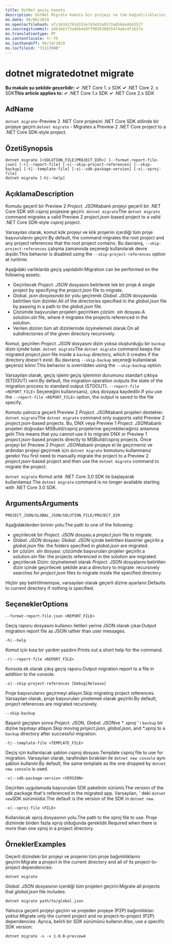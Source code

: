 ```yaml
---
title: DotNet geçiş komutu
description: DotNet Migrate komutu bir projeyi ve tüm bağımlılıklarını geçirir.
ms.date: 08/08/2019
ms.openlocfilehash: afc16161761d151e743e53a8572a6564add43517
ms.sourcegitcommit: a4b10e1f2a8bb4e8ff902630855474a0c4f1b37a
ms.translationtype: MT
ms.contentlocale: tr-TR
ms.lasthandoff: 09/19/2019
ms.locfileid: "71117696"
---
```

# <a name="dotnet-migrate"></a><span data-ttu-id="8de70-103">dotnet migrate</span><span class="sxs-lookup"><span data-stu-id="8de70-103">dotnet migrate</span></span>

<span data-ttu-id="8de70-104">**Bu makale şu şekilde geçerlidir: ✓** .NET Core 1. x SDK **✓** .NET Core 2. x SDK</span><span class="sxs-lookup"><span data-stu-id="8de70-104">**This article applies to: ✓** .NET Core 1.x SDK **✓** .NET Core 2.x SDK</span></span>

## <a name="name"></a><span data-ttu-id="8de70-105">Ad</span><span class="sxs-lookup"><span data-stu-id="8de70-105">Name</span></span>

<span data-ttu-id="8de70-106">`dotnet migrate`-Preview 2 .NET Core projesini .NET Core SDK stilinde bir projeye geçirir.</span><span class="sxs-lookup"><span data-stu-id="8de70-106">`dotnet migrate` - Migrates a Preview 2 .NET Core project to a .NET Core SDK-style project.</span></span>

## <a name="synopsis"></a><span data-ttu-id="8de70-107">Özeti</span><span class="sxs-lookup"><span data-stu-id="8de70-107">Synopsis</span></span>

```dotnetcli
dotnet migrate [<SOLUTION_FILE|PROJECT_DIR>] [--format-report-file-json] [-r|--report-file] [-s|--skip-project-references] [--skip-backup] [-t|--template-file] [-v|--sdk-package-version] [-x|--xproj-file]
dotnet migrate [-h|--help]
```

## <a name="description"></a><span data-ttu-id="8de70-108">Açıklama</span><span class="sxs-lookup"><span data-stu-id="8de70-108">Description</span></span>

<span data-ttu-id="8de70-109">Komutu geçerli bir Preview 2 *Project. JSON*tabanlı projeyi geçerli bir .NET Core SDK stili csproj projesine geçirir. `dotnet migrate`</span><span class="sxs-lookup"><span data-stu-id="8de70-109">The `dotnet migrate` command migrates a valid Preview 2 *project.json*-based project to a valid .NET Core SDK-style *csproj* project.</span></span>

<span data-ttu-id="8de70-110">Varsayılan olarak, komut kök projeyi ve kök projenin içerdiği tüm proje başvurularını geçirir.</span><span class="sxs-lookup"><span data-stu-id="8de70-110">By default, the command migrates the root project and any project references that the root project contains.</span></span> <span data-ttu-id="8de70-111">Bu davranış, `--skip-project-references` çalışma zamanında seçeneği kullanılarak devre dışıdır.</span><span class="sxs-lookup"><span data-stu-id="8de70-111">This behavior is disabled using the `--skip-project-references` option at runtime.</span></span>

<span data-ttu-id="8de70-112">Aşağıdaki varlıklarda geçiş yapılabilir:</span><span class="sxs-lookup"><span data-stu-id="8de70-112">Migration can be performed on the following assets:</span></span>

* <span data-ttu-id="8de70-113">Geçirilecek *Project. JSON* dosyasını belirterek tek bir proje.</span><span class="sxs-lookup"><span data-stu-id="8de70-113">A single project by specifying the *project.json* file to migrate.</span></span>
* <span data-ttu-id="8de70-114">Global. *json dosyasında bir* yolu geçirerek *Global. JSON* dosyasında belirtilen tüm dizinler.</span><span class="sxs-lookup"><span data-stu-id="8de70-114">All of the directories specified in the *global.json* file by passing in a path to the *global.json* file.</span></span>
* <span data-ttu-id="8de70-115">Çözümde başvurulan projeleri geçirirken *çözüm. sln* dosyası.</span><span class="sxs-lookup"><span data-stu-id="8de70-115">A *solution.sln* file, where it migrates the projects referenced in the solution.</span></span>
* <span data-ttu-id="8de70-116">Verilen dizinin tüm alt dizinlerinde özyinelemeli olarak.</span><span class="sxs-lookup"><span data-stu-id="8de70-116">On all subdirectories of the given directory recursively.</span></span>

<span data-ttu-id="8de70-117">Komut, geçirilen *Project. JSON* dosyasını dizin yoksa oluşturduğu bir `backup` dizin içinde tutar. `dotnet migrate`</span><span class="sxs-lookup"><span data-stu-id="8de70-117">The `dotnet migrate` command keeps the migrated *project.json* file inside a `backup` directory, which it creates if the directory doesn't exist.</span></span> <span data-ttu-id="8de70-118">Bu davranış `--skip-backup` seçeneği kullanılarak geçersiz kılınır.</span><span class="sxs-lookup"><span data-stu-id="8de70-118">This behavior is overridden using the `--skip-backup` option.</span></span>

<span data-ttu-id="8de70-119">Varsayılan olarak, geçiş işlemi geçiş işleminin durumunu standart çıktıya (STDOUT) verir.</span><span class="sxs-lookup"><span data-stu-id="8de70-119">By default, the migration operation outputs the state of the migration process to standard output (STDOUT).</span></span> <span data-ttu-id="8de70-120">`--report-file <REPORT_FILE>` Seçeneğini kullanırsanız, çıkış dosyaya kaydedilir.</span><span class="sxs-lookup"><span data-stu-id="8de70-120">If you use the `--report-file <REPORT_FILE>` option, the output is saved to the file specify.</span></span>

<span data-ttu-id="8de70-121">Komutu yalnızca geçerli Preview 2 *Project. JSON*tabanlı projeleri destekler. `dotnet migrate`</span><span class="sxs-lookup"><span data-stu-id="8de70-121">The `dotnet migrate` command only supports valid Preview 2 *project.json*-based projects.</span></span> <span data-ttu-id="8de70-122">Bu, DNX veya Preview 1 *Project. JSON*tabanlı projeleri doğrudan MSBuild/csproj projelerine geçirebileceğiniz anlamına gelir.</span><span class="sxs-lookup"><span data-stu-id="8de70-122">This means that you cannot use it to migrate DNX or Preview 1 *project.json*-based projects directly to MSBuild/csproj projects.</span></span> <span data-ttu-id="8de70-123">Önce projeyi bir Preview 2 *Project. JSON*tabanlı projeye el ile geçirmeniz ve ardından projeyi geçirmek için `dotnet migrate` komutunu kullanmanız gerekir.</span><span class="sxs-lookup"><span data-stu-id="8de70-123">You first need to manually migrate the project to a Preview 2 *project.json*-based project and then use the `dotnet migrate` command to migrate the project.</span></span>

<span data-ttu-id="8de70-124">`dotnet migrate` Komut artık .NET Core 3,0 SDK ile başlayarak kullanılamaz.</span><span class="sxs-lookup"><span data-stu-id="8de70-124">The `dotnet migrate` command is no longer available starting with .NET Core 3.0 SDK.</span></span>

## <a name="arguments"></a><span data-ttu-id="8de70-125">Arguments</span><span class="sxs-lookup"><span data-stu-id="8de70-125">Arguments</span></span>

`PROJECT_JSON/GLOBAL_JSON/SOLUTION_FILE/PROJECT_DIR`

<span data-ttu-id="8de70-126">Aşağıdakilerden birinin yolu:</span><span class="sxs-lookup"><span data-stu-id="8de70-126">The path to one of the following:</span></span>

* <span data-ttu-id="8de70-127">geçirilecek bir *Project. JSON* dosyası.</span><span class="sxs-lookup"><span data-stu-id="8de70-127">a *project.json* file to migrate.</span></span>
* <span data-ttu-id="8de70-128">*Global. JSON* dosyası: *Global. JSON* içinde belirtilen klasörler geçirilir.</span><span class="sxs-lookup"><span data-stu-id="8de70-128">a *global.json* file: the folders specified in *global.json* are migrated.</span></span>
* <span data-ttu-id="8de70-129">bir *çözüm. sln* dosyası: çözümde başvurulan projeler geçirilir.</span><span class="sxs-lookup"><span data-stu-id="8de70-129">a *solution.sln* file: the projects referenced in the solution are migrated.</span></span>
* <span data-ttu-id="8de70-130">geçirilecek Dizin: özyinelemeli olarak *Project. JSON* dosyalarını belirtilen dizin içinde geçirilecek şekilde arar.</span><span class="sxs-lookup"><span data-stu-id="8de70-130">a directory to migrate: recursively searches for *project.json* files to migrate inside the specified directory.</span></span>

<span data-ttu-id="8de70-131">Hiçbir şey belirtilmemişse, varsayılan olarak geçerli dizine ayarlanır.</span><span class="sxs-lookup"><span data-stu-id="8de70-131">Defaults to current directory if nothing is specified.</span></span>

## <a name="options"></a><span data-ttu-id="8de70-132">Seçenekler</span><span class="sxs-lookup"><span data-stu-id="8de70-132">Options</span></span>

`--format-report-file-json <REPORT_FILE>`

<span data-ttu-id="8de70-133">Geçiş raporu dosyasını kullanıcı iletileri yerine JSON olarak çıkar.</span><span class="sxs-lookup"><span data-stu-id="8de70-133">Output migration report file as JSON rather than user messages.</span></span>

`-h|--help`

<span data-ttu-id="8de70-134">Komut için kısa bir yardım yazdırır.</span><span class="sxs-lookup"><span data-stu-id="8de70-134">Prints out a short help for the command.</span></span>

`-r|--report-file <REPORT_FILE>`

<span data-ttu-id="8de70-135">Konsola ek olarak çıkış geçiş raporu.</span><span class="sxs-lookup"><span data-stu-id="8de70-135">Output migration report to a file in addition to the console.</span></span>

`-s|--skip-project-references [Debug|Release]`

<span data-ttu-id="8de70-136">Proje başvurularını geçirmeyi atlayın.</span><span class="sxs-lookup"><span data-stu-id="8de70-136">Skip migrating project references.</span></span> <span data-ttu-id="8de70-137">Varsayılan olarak, proje başvuruları yinelemeli olarak geçirilir.</span><span class="sxs-lookup"><span data-stu-id="8de70-137">By default, project references are migrated recursively.</span></span>

`--skip-backup`

<span data-ttu-id="8de70-138">Başarılı geçişten sonra *Project. JSON*, *Global. JSON*ve  *\*. xproj* ' ı `backup` bir dizine taşımayı atlayın.</span><span class="sxs-lookup"><span data-stu-id="8de70-138">Skip moving *project.json*, *global.json*, and *\*.xproj* to a `backup` directory after successful migration.</span></span>

`-t|--template-file <TEMPLATE_FILE>`

<span data-ttu-id="8de70-139">Geçiş için kullanılacak şablon csproj dosyası.</span><span class="sxs-lookup"><span data-stu-id="8de70-139">Template csproj file to use for migration.</span></span> <span data-ttu-id="8de70-140">Varsayılan olarak, tarafından bırakılan ile `dotnet new console` aynı şablon kullanılır.</span><span class="sxs-lookup"><span data-stu-id="8de70-140">By default, the same template as the one dropped by `dotnet new console` is used.</span></span>

`-v|--sdk-package-version <VERSION>`

<span data-ttu-id="8de70-141">Geçirilen uygulamada başvurulan SDK paketinin sürümü.</span><span class="sxs-lookup"><span data-stu-id="8de70-141">The version of the sdk package that's referenced in the migrated app.</span></span> <span data-ttu-id="8de70-142">Varsayılan, ' deki `dotnet new`SDK sürümüdür.</span><span class="sxs-lookup"><span data-stu-id="8de70-142">The default is the version of the SDK in `dotnet new`.</span></span>

`-x|--xproj-file <FILE>`

<span data-ttu-id="8de70-143">Kullanılacak xproj dosyasının yolu.</span><span class="sxs-lookup"><span data-stu-id="8de70-143">The path to the xproj file to use.</span></span> <span data-ttu-id="8de70-144">Proje dizininde birden fazla xproj olduğunda gereklidir.</span><span class="sxs-lookup"><span data-stu-id="8de70-144">Required when there is more than one xproj in a project directory.</span></span>

## <a name="examples"></a><span data-ttu-id="8de70-145">Örnekler</span><span class="sxs-lookup"><span data-stu-id="8de70-145">Examples</span></span>

<span data-ttu-id="8de70-146">Geçerli dizindeki bir projeyi ve projenin tüm proje bağımlılıklarını geçirin:</span><span class="sxs-lookup"><span data-stu-id="8de70-146">Migrate a project in the current directory and all of its project-to-project dependencies:</span></span>

`dotnet migrate`

<span data-ttu-id="8de70-147">*Global. JSON* dosyasının içerdiği tüm projeleri geçirin:</span><span class="sxs-lookup"><span data-stu-id="8de70-147">Migrate all projects that *global.json* file includes:</span></span>

`dotnet migrate path/to/global.json`

<span data-ttu-id="8de70-148">Yalnızca geçerli projeyi geçirin ve projeden projeye (P2P) bağımlılıkları yoktur.</span><span class="sxs-lookup"><span data-stu-id="8de70-148">Migrate only the current project and no project-to-project (P2P) dependencies.</span></span> <span data-ttu-id="8de70-149">Ayrıca, belirli bir SDK sürümünü kullanın:</span><span class="sxs-lookup"><span data-stu-id="8de70-149">Also, use a specific SDK version:</span></span>

`dotnet migrate -s -v 1.0.0-preview4`
